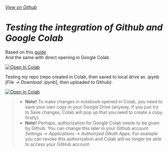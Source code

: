 *[View on Github](https://github.com/heniczyna/colab_import)*

# *Testing the integration of Github and Google Colab*

Based on this [guide](https://github.com/googlecolab/colabtools/blob/master/notebooks/colab-github-demo.ipynb)<br/>
And the same with direct opening in Google Colab

[![Open In Colab](https://colab.research.google.com/assets/colab-badge.svg)](https://colab.research.google.com/github/googlecolab/colabtools/blob/master/notebooks/colab-github-demo.ipynb)

Testing my repo (repo created in Colab, then saved to local drive as .ipynb [*File -> Download .ipynb*], then uploaded to Github):

[![Open In Colab](https://colab.research.google.com/assets/colab-badge.svg)](https://colab.research.google.com/github/heniczyna/colab_import/blob/master/Github_Colab_integration_test.ipynb)

> * **Note!** To make changes in notebook opened in Colab, you need to save your own copy in your Google Drive (anyway, if you just try to Save changes, Colab will pop up that you need to create a copy firstly).
> * **Note!** Perhaps, authorization for Google Colab needs to be given by Github. You can change this later in your Github account *Settings -> Applications -> Authorized OAuth Apps*. For example you can revoke this authorization and Colab will no longer be able to access your GitHub account.

